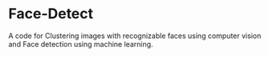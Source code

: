 # Face-Detect
A code for Clustering images with recognizable faces using computer vision and Face detection using machine learning.
